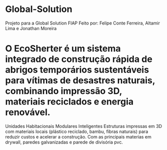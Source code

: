 # Global-Solution
Projeto para a Global Solution FIAP
Feito por:
Felipe Conte Ferreira,
Altamir Lima e
Jonathan Moreira
# O EcoSherter é um sistema integrado de construção rápida de abrigos temporários sustentáveis para vítimas de desastres naturais, combinando impressão 3D, materiais reciclados e energia renovável.
Unidades Habitacionais Modulares Inteligentes
 Estruturas impressas em 3D com materiais locais (plástico reciclado, bambu, fibras naturais) para reduzir custos e acelerar a construção. Com as principais materias em drywall, paredes galvanizadas e parede de divisória pvc.
